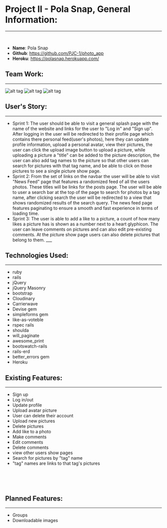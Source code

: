 # Project II - Pola Snap, General Information:
___
​
* **Name**: Pola Snap
* **Github**: https://github.com/PJC-1/photo_app
* **Heroku**: https://polasnap.herokuapp.com/
​
​

## **Team Work**:
___
![alt tag](http://s19.postimg.org/e6lhfihur/image.png)
![alt tag](http://s19.postimg.org/e7vf8xjoj/image.png)
![alt tag](http://s19.postimg.org/887o59yw3/image.png)


## **User's Story**:
___
* Sprint 1: The user should be able to visit a general splash page with the name of the website and links for the user to "Log in" and "Sign up". After logging in the user will be redirected to their profile page which contains there personal feed(user's photos), here they can update profile information, upload a personal avatar, view their pictures, the user can click the upload image button to upload a picture, while uploading a picture a "title" can be added to the picture description, the user can also add tag names to the picture so that other users can search for pictures with that tag name, and be able to click on those pictures to see a single picture show page.
* Sprint 2: From the set of links on the navbar the user will be able to visit "News Feed" page that features a randomized feed of all the users photos. These titles will be links for the posts page. The user will be able to user a search bar at the top of the page to search for photos by a tag name, after clicking search the user will be redirected to a view that shows randomized results of the search query. The news feed page features paginating to ensure a smooth and fast experience in terms of loading time.
* Sprint 3: The user is able to add a like to a picture, a count of how many likes a picture has is shown as a number next to a heart glyphicon. The user can leave comments on pictures and can also edit pre-existing comments. At the picture show page users can also delete pictures that belong to them.
​___
​

## **Technologies Used**:
___
* ruby
* rails
* jQuery
* jQuery Masonry
* bootstrap
* Cloudinary
* Carrierwave
* Devise gem
* simpleforms gem
* like-as-voteble
* rspec rails
* shoulda
* will_paginate
* awesome_print
* bootswatch-rails
* rails-erd
* better_errors gem
* Heroku
​
​
​

## **Existing Features**:
___
* Sign up
* Log in/out
* Update profile
* Upload avatar picture
* User can delete their account
* Upload new pictures
* Delete pictures
* Add like to a photo
* Make comments
* Edit comments
* Delete comments
* view other users show pages
* Search for pictures by "tag" name
* "tag" names are links to that tag's pictures

​
​

​
## **Planned Features**:
___
* Groups
* Downloadable images
